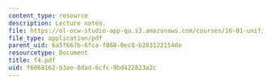 ```yaml
---
content_type: resource
description: Lecture notes.
file: https://ol-ocw-studio-app-qa.s3.amazonaws.com/courses/16-01-unified-engineering-i-ii-iii-iv-fall-2005-spring-2006/f6068162b3ae8dad6cfc9bd422823a2c_f4.pdf
file_type: application/pdf
parent_uid: 6a5f667b-6fca-f068-0ec8-b203122154de
resourcetype: Document
title: f4.pdf
uid: f6068162-b3ae-8dad-6cfc-9bd422823a2c
---
```

